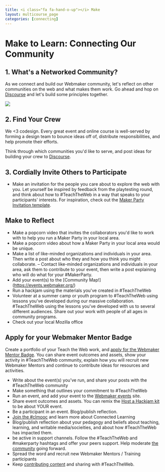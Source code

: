 ```yaml
---
title: <i class="fa fa-hand-o-up"></i> Make
layout: multicourse_page
categories: [connecting]
---
```



# Make to Learn: Connecting Our Community

## 1. What's a Networked Community? 

As we connect and build our Webmaker community, let's reflect on other communities on the web and what makes them work. Go ahead and hop on [Discourse](http://discourse.webmakerprototypes.org/t/whats-a-networked-community/101) and let's build some principles together.

<img src="https://cloud.githubusercontent.com/assets/1874003/2749933/d4441500-c838-11e3-9083-2689e605ff02.png">

## 2. Find Your Crew

We <3 codesign. Every great event and online course is well-served by forming a design team to bounce ideas off of, distribute responsibilities, and help promote their efforts.

Think through which communities you'd like to serve, and post ideas for building your crew to [Discourse](http://discourse.webmakerprototypes.org/t/finding-your-crew-forming-your-tiger-team/103).

## 3. Cordially Invite Others to Participate

- Make an invitation for the people you care about to explore the web with you. Let yourself be inspired by feedback from the playtesting round, and think about how to #TeachTheWeb in a way that speaks to your participants' interests. For inspiration, check out the [Maker Party Invitation template](https://webmaker.makes.org/thimble/maker-party-invitation).

## Make to Reflect
- Make a popcorn video that invites the collaborators you'd like to work with to help you run a Maker Party in your local area.
- Make a popcorn video about how a Maker Party in your local area would be unique.
- Make a list of like-minded organizations and individuals in your area. Then write a post about who they and how you think you might collaborate.
– Contact like-minded organizations and individuals in your area, ask them to contribute to your event, then write a post explaining who will do what for your #MakerParty.
- Add your event(s) to the [Community Map!] (https://events.webmaker.org/)
- Run a hackjam using the materials you've created in #TeachTheWeb
- Volunteer at a summer camp or youth program to #TeachTheWeb using lessons you've developed during our massive collaboration. #TeachTheWeb using the lessons you've developed with us to several different audiences. Share out your work with people of all ages in community programs.
- Check out your local Mozilla office


## Apply for your Webmaker Mentor Badge 
Create a portfolio of your Teach the Web work, and <a href="http://blog.webmaker.org/mentor">apply for the Webmaker Mentor Badge</a>. You can share event outcomes and assets, show your activity in #TeachTheWeb community, explain how you will recruit new Webmaker Mentors and continue to contribute ideas for resources and activities. 

- Write about the event(s) you’ve run, and share your posts with the #TeachTheWeb community
- Make something that outlines your commitment to #TeachTheWeb
- Run an event, and add your event to the <a href="http://events.webmaker.org">Webmaker events</a> site.
- Share event outcomes and assets. You can remix the <a href="https://webmaker.makes.org/thimble/host-a-hack-jam">Host a Hackjam kit</a> to be about YOUR event.
- Be a participant in an event. Blog/publish reflection.
- <a href="http://clmooc.educatorinnovator.org/2014/">Join the #clmooc</a> and learn more about Connected Learning
- Blog/publish reflection about your pedagogy and beliefs about teaching, learning, and writable media/socieities, and about how #TeachTheWeb has impacted them.
- be active in support channels. Follow the #TeachTheWeb and #makerparty hashtags and offer your peers support. Help moderate <a href="http://discourse.webmakerprototypes.org">the community</a> going forward.
- Spread the word and recruit new Webmaker Mentors / Training participants
- Keep <a href="http://webmaker.org/teach">contributing content</a> and sharing with #TeachTheWeb.


